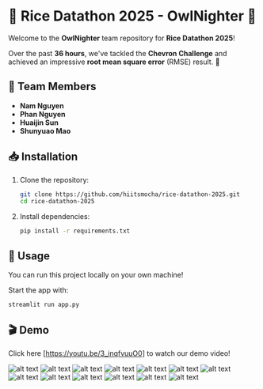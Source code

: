 # 🌙 Rice Datathon 2025 - OwlNighter 🦉  

Welcome to the **OwlNighter** team repository for **Rice Datathon 2025**!  

Over the past **36 hours**, we've tackled the **Chevron Challenge** and achieved an impressive **root mean square error** (RMSE) result. 🚀  

## 👥 Team Members  
- **Nam Nguyen**  
- **Phan Nguyen**  
- **Huaijin Sun**  
- **Shunyuao Mao**  

## 📥 Installation  

1. Clone the repository:  
   ```bash
   git clone https://github.com/hiitsmocha/rice-datathon-2025.git
   cd rice-datathon-2025
   ```

2. Install dependencies:  
   ```bash
   pip install -r requirements.txt
   ```

## 🚀 Usage  

You can run this project locally on your own machine!  

Start the app with:  
```bash
streamlit run app.py
```

## 🎬 Demo  

Click here [https://youtu.be/3_inqfvuuO0] to watch our demo video!  

![alt text](<data/findings/Screenshot 2025-02-02 at 9.43.02 AM.png>) ![alt text](<data/findings/Screenshot 2025-02-02 at 9.42.55 AM.png>) ![alt text](<data/findings/Screenshot 2025-02-02 at 9.42.47 AM.png>) ![alt text](<data/findings/Screenshot 2025-02-02 at 9.42.36 AM.png>) ![alt text](<data/findings/Screenshot 2025-02-02 at 9.42.25 AM.png>) ![alt text](<data/findings/Screenshot 2025-02-02 at 9.42.17 AM.png>) ![alt text](<data/findings/Screenshot 2025-02-02 at 9.42.07 AM.png>) ![alt text](<data/findings/Screenshot 2025-02-02 at 9.41.56 AM.png>) ![alt text](<data/findings/Screenshot 2025-02-02 at 9.41.41 AM.png>) ![alt text](<data/findings/Screenshot 2025-02-02 at 9.41.29 AM.png>) ![alt text](<data/findings/Screenshot 2025-02-02 at 9.41.20 AM.png>) ![alt text](<data/findings/Screenshot 2025-02-02 at 9.41.11 AM.png>) ![alt text](<data/findings/Screenshot 2025-02-02 at 9.40.52 AM.png>)